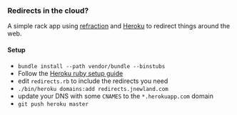 ### Redirects in the cloud?

A simple rack app using [refraction](https://github.com/pivotal/refraction) and [Heroku](http://heroku.com/) to redirect things around the web.

#### Setup

* `bundle install --path vendor/bundle --binstubs`
* Follow the [Heroku ruby setup guide](http://devcenter.heroku.com/articles/ruby)
* edit `redirects.rb` to include the redirects you need
* `./bin/heroku domains:add redirects.jnewland.com`
* update your DNS with some `CNAMES` to the `*.herokuapp.com` domain
* `git push heroku master`